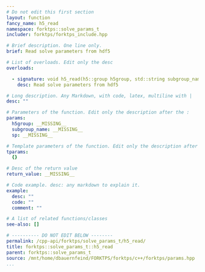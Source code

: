 ```yaml
---
# Do not edit this first section
layout: function
fancy_name: h5_read
namespace: forktps::solve_params_t
includer: forktps/forktps_include.hpp

# Brief description. One line only.
brief: Read solve parameters from hdf5

# List of overloads. Edit only the desc
overloads:

  - signature: void h5_read(h5::group h5group, std::string subgroup_name, forktps::solve_params_t &sp)
    desc: Read solve parameters from hdf5

# Long description. Any Markdown, with code, latex, multiline with |
desc: ""

# Parameters of the function. Edit only the description after the :
params:
  h5group: __MISSING__
  subgroup_name: __MISSING__
  sp: __MISSING__

# Template parameters of the function. Edit only the description after the :
tparams:
  {}

# Desc of the return value
return_value: __MISSING__

# Code example. desc: any markdown to explain it.
example:
  desc: ""
  code: ""
  comment: ""

# A list of related functions/classes
see-also: []

# ---------- DO NOT EDIT BELOW --------
permalink: /cpp-api/forktps/solve_params_t/h5_read/
title: forktps::solve_params_t::h5_read
parent: forktps::solve_params_t
source: /mnt/home/dbauernfeind/FORKTPS/forktps/c++/forktps/params.hpp
...
```



